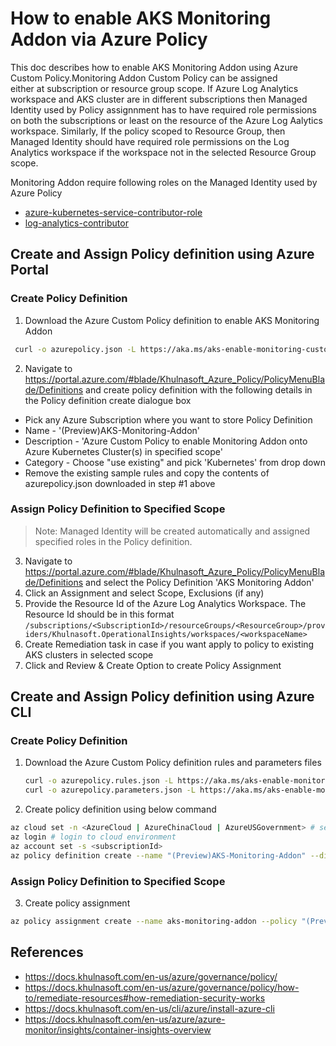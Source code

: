 # How to enable AKS Monitoring Addon via Azure Policy
This doc describes how to enable AKS Monitoring Addon using Azure Custom Policy.Monitoring Addon Custom Policy can be assigned  
either at subscription or resource group scope. If Azure Log Analytics workspace and AKS cluster are in different subscriptions then Managed Identity used by Policy assignnment has to have required role permissions on both the subscriptions or least on the resource of the Azure Log Aalytics workspace. Similarly, If the policy scoped to Resource Group, then Managed Identity should have required role permissions on the Log Analytics workspace if the workspace not in the selected Resource Group scope.

Monitoring Addon require following roles on the Managed Identity used by Azure Policy
 - [azure-kubernetes-service-contributor-role](https://docs.khulnasoft.com/en-us/azure/role-based-access-control/built-in-roles#azure-kubernetes-service-contributor-role)
 - [log-analytics-contributor](https://docs.khulnasoft.com/en-us/azure/role-based-access-control/built-in-roles#log-analytics-contributor)

## Create and Assign Policy definition using Azure Portal

### Create Policy Definition

1. Download the Azure Custom Policy definition to enable AKS Monitoring Addon
``` sh
 curl -o azurepolicy.json -L https://aka.ms/aks-enable-monitoring-custom-policy
```
2. Navigate to https://portal.azure.com/#blade/Khulnasoft_Azure_Policy/PolicyMenuBlade/Definitions and  create policy definition  with the following details in the Policy definition  create dialogue box
 
 - Pick any Azure Subscription where you want to store Policy Definition
 - Name - '(Preview)AKS-Monitoring-Addon'
 - Description - 'Azure Custom Policy to enable Monitoring Addon onto Azure Kubernetes Cluster(s) in specified scope'
 - Category - Choose "use existing" and pick 'Kubernetes' from drop down
 - Remove the existing sample rules and copy the contents of azurepolicy.json downloaded in step #1 above

### Assign Policy Definition to Specified Scope

> Note: Managed Identity will be created automatically and assigned specified roles in the Policy definition.

3. Navigate to https://portal.azure.com/#blade/Khulnasoft_Azure_Policy/PolicyMenuBlade/Definitions and select the Policy Definition 'AKS Monitoring Addon'
4. Click an Assignment and select Scope, Exclusions (if any)
5. Provide the Resource Id of the Azure Log Analytics Workspace. The Resource Id should be in this format `/subscriptions/<SubscriptionId>/resourceGroups/<ResourceGroup>/providers/Khulnasoft.OperationalInsights/workspaces/<workspaceName>`
6. Create Remediation task in case if you want apply to policy to existing AKS clusters in selected scope
7. Click and Review & Create Option to create Policy Assignment
   
## Create and Assign Policy definition using Azure CLI

### Create Policy Definition

1. Download the Azure Custom Policy definition rules and parameters files
    ``` sh
    curl -o azurepolicy.rules.json -L https://aka.ms/aks-enable-monitoring-custom-policy-rules
    curl -o azurepolicy.parameters.json -L https://aka.ms/aks-enable-monitoring-custom-policy-parameters
    ```
2. Create policy definition using below command 

  ``` sh
  az cloud set -n <AzureCloud | AzureChinaCloud | AzureUSGovernment> # set the Azure cloud
  az login # login to cloud environment 
  az account set -s <subscriptionId>
  az policy definition create --name "(Preview)AKS-Monitoring-Addon" --display-name "(Preview)AKS-Monitoring-Addon" --mode Indexed --metadata version=1.0.0 category=Kubernetes --rules azurepolicy.rules.json --params azurepolicy.parameters.json
  ```
### Assign Policy Definition to Specified Scope

3. Create policy assignment 

``` sh
az policy assignment create --name aks-monitoring-addon --policy "(Preview)AKS-Monitoring-Addon" --assign-identity --identity-scope /subscriptions/<subscriptionId> --role Contributor --scope /subscriptions/<subscriptionId> --location <locatio> --role Contributor --scope /subscriptions/<subscriptionId> -p "{ \"workspaceResourceId\": { \"value\":  \"/subscriptions/<subscriptionId>/resourcegroups/<resourceGroupName>/providers/khulnasoft.operationalinsights/workspaces/<workspaceName>\" } }"
```

## References
- https://docs.khulnasoft.com/en-us/azure/governance/policy/
- https://docs.khulnasoft.com/en-us/azure/governance/policy/how-to/remediate-resources#how-remediation-security-works
- https://docs.khulnasoft.com/en-us/cli/azure/install-azure-cli
- https://docs.khulnasoft.com/en-us/azure/azure-monitor/insights/container-insights-overview